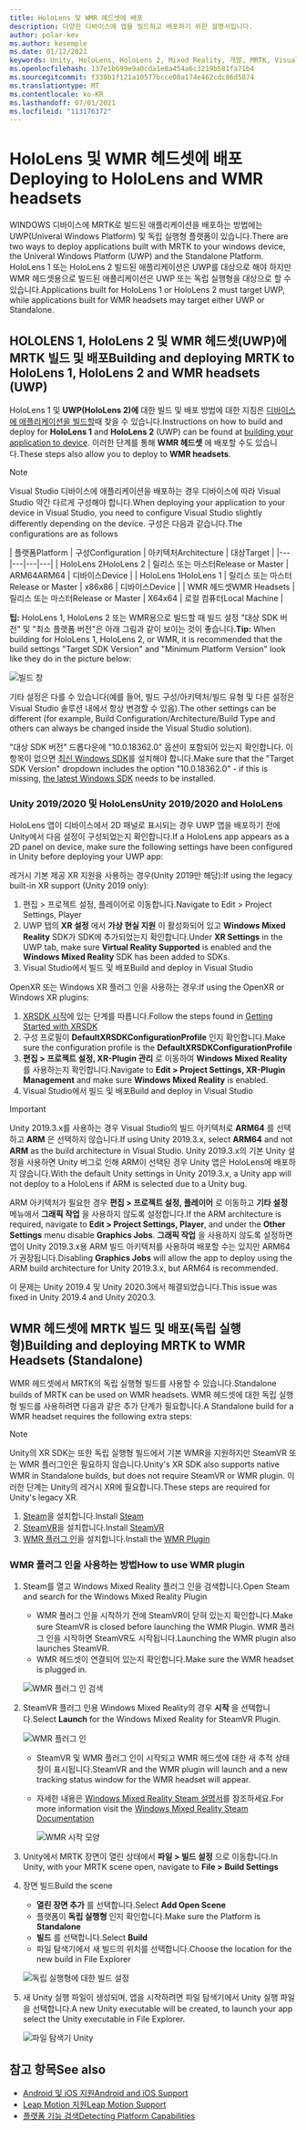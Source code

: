 ```yaml
---
title: HoloLens 및 WMR 헤드셋에 배포
description: 다양한 디바이스에 앱을 빌드하고 배포하기 위한 설명서입니다.
author: polar-kev
ms.author: kesemple
ms.date: 01/12/2021
keywords: Unity, HoloLens, HoloLens 2, Mixed Reality, 개발, MRTK, Visual Studio
ms.openlocfilehash: 137e1b699e9a0cda1e8a454a6c3219b581fa71b4
ms.sourcegitcommit: f338b1f121a10577bcce08a174e462cdc86d5874
ms.translationtype: MT
ms.contentlocale: ko-KR
ms.lasthandoff: 07/01/2021
ms.locfileid: "113176372"
---
```

# <a name="deploying-to-hololens-and-wmr-headsets"></a><span data-ttu-id="41eb9-104">HoloLens 및 WMR 헤드셋에 배포</span><span class="sxs-lookup"><span data-stu-id="41eb9-104">Deploying to HoloLens and WMR headsets</span></span>

<span data-ttu-id="41eb9-105">WINDOWS 디바이스에 MRTK로 빌드된 애플리케이션을 배포하는 방법에는 UWP(Univeral Windows Platform) 및 독립 실행형 플랫폼이 있습니다.</span><span class="sxs-lookup"><span data-stu-id="41eb9-105">There are two ways to deploy applications built with MRTK to your windows device, the Univeral Windows Platform (UWP) and the Standalone Platform.</span></span> <span data-ttu-id="41eb9-106">HoloLens 1 또는 HoloLens 2 빌드된 애플리케이션은 UWP를 대상으로 해야 하지만 WMR 헤드셋용으로 빌드된 애플리케이션은 UWP 또는 독립 실행형을 대상으로 할 수 있습니다.</span><span class="sxs-lookup"><span data-stu-id="41eb9-106">Applications built for HoloLens 1 or HoloLens 2 must target UWP, while applications built for WMR headsets may target either UWP or Standalone.</span></span>

## <a name="building-and-deploying-mrtk-to-hololens-1-hololens-2-and-wmr-headsets-uwp"></a><span data-ttu-id="41eb9-107">HOLOLENS 1, HoloLens 2 및 WMR 헤드셋(UWP)에 MRTK 빌드 및 배포</span><span class="sxs-lookup"><span data-stu-id="41eb9-107">Building and deploying MRTK to HoloLens 1, HoloLens 2 and WMR headsets (UWP)</span></span>

<span data-ttu-id="41eb9-108">HoloLens 1 및 **UWP(HoloLens 2)에** 대한  빌드 및 배포 방법에 대한 지침은 [디바이스에 애플리케이션을 빌드할](/windows/mixed-reality/mrlearning-base-ch1#build-your-application-to-your-device)때 찾을 수 있습니다.</span><span class="sxs-lookup"><span data-stu-id="41eb9-108">Instructions on how to build and deploy for **HoloLens 1** and **HoloLens 2** (UWP) can be found at [building your application to device](/windows/mixed-reality/mrlearning-base-ch1#build-your-application-to-your-device).</span></span> <span data-ttu-id="41eb9-109">이러한 단계를 통해 **WMR 헤드셋** 에 배포할 수도 있습니다.</span><span class="sxs-lookup"><span data-stu-id="41eb9-109">These steps also allow you to deploy to **WMR headsets**.</span></span>

> [!NOTE]
> <span data-ttu-id="41eb9-110">Visual Studio 디바이스에 애플리케이션을 배포하는 경우 디바이스에 따라 Visual Studio 약간 다르게 구성해야 합니다.</span><span class="sxs-lookup"><span data-stu-id="41eb9-110">When deploying your application to your device in Visual Studio, you need to configure Visual Studio slightly differently depending on the device.</span></span> <span data-ttu-id="41eb9-111">구성은 다음과 같습니다.</span><span class="sxs-lookup"><span data-stu-id="41eb9-111">The configurations are as follows</span></span>
>
>| <span data-ttu-id="41eb9-112">플랫폼</span><span class="sxs-lookup"><span data-stu-id="41eb9-112">Platform</span></span> | <span data-ttu-id="41eb9-113">구성</span><span class="sxs-lookup"><span data-stu-id="41eb9-113">Configuration</span></span> | <span data-ttu-id="41eb9-114">아키텍처</span><span class="sxs-lookup"><span data-stu-id="41eb9-114">Architecture</span></span> | <span data-ttu-id="41eb9-115">대상</span><span class="sxs-lookup"><span data-stu-id="41eb9-115">Target</span></span> |
|---|---|---|---|
| <span data-ttu-id="41eb9-116">HoloLens 2</span><span class="sxs-lookup"><span data-stu-id="41eb9-116">HoloLens 2</span></span> | <span data-ttu-id="41eb9-117">릴리스 또는 마스터</span><span class="sxs-lookup"><span data-stu-id="41eb9-117">Release or Master</span></span> | <span data-ttu-id="41eb9-118">ARM64</span><span class="sxs-lookup"><span data-stu-id="41eb9-118">ARM64</span></span> | <span data-ttu-id="41eb9-119">디바이스</span><span class="sxs-lookup"><span data-stu-id="41eb9-119">Device</span></span> |
| <span data-ttu-id="41eb9-120">HoloLens 1</span><span class="sxs-lookup"><span data-stu-id="41eb9-120">HoloLens 1</span></span> | <span data-ttu-id="41eb9-121">릴리스 또는 마스터</span><span class="sxs-lookup"><span data-stu-id="41eb9-121">Release or Master</span></span> | <span data-ttu-id="41eb9-122">x86</span><span class="sxs-lookup"><span data-stu-id="41eb9-122">x86</span></span> | <span data-ttu-id="41eb9-123">디바이스</span><span class="sxs-lookup"><span data-stu-id="41eb9-123">Device</span></span> |
| <span data-ttu-id="41eb9-124">WMR 헤드셋</span><span class="sxs-lookup"><span data-stu-id="41eb9-124">WMR Headsets</span></span> | <span data-ttu-id="41eb9-125">릴리스 또는 마스터</span><span class="sxs-lookup"><span data-stu-id="41eb9-125">Release or Master</span></span> | <span data-ttu-id="41eb9-126">X64</span><span class="sxs-lookup"><span data-stu-id="41eb9-126">x64</span></span> | <span data-ttu-id="41eb9-127">로컬 컴퓨터</span><span class="sxs-lookup"><span data-stu-id="41eb9-127">Local Machine</span></span> |

<span data-ttu-id="41eb9-128">**팁:** HoloLens 1, HoloLens 2 또는 WMR용으로 빌드할 때 빌드 설정 "대상 SDK 버전" 및 "최소 플랫폼 버전"은 아래 그림과 같이 보이는 것이 좋습니다.</span><span class="sxs-lookup"><span data-stu-id="41eb9-128">**Tip:** When building for HoloLens 1, HoloLens 2, or WMR, it is recommended that the build settings "Target SDK Version" and "Minimum Platform Version" look like they do in the picture below:</span></span>

![빌드 창](../features/images/getting-started/BuildWindow.png)

<span data-ttu-id="41eb9-130">기타 설정은 다를 수 있습니다(예를 들어, 빌드 구성/아키텍처/빌드 유형 및 다른 설정은 Visual Studio 솔루션 내에서 항상 변경할 수 있음).</span><span class="sxs-lookup"><span data-stu-id="41eb9-130">The other settings can be different (for example, Build Configuration/Architecture/Build Type and others can always be changed inside the Visual Studio solution).</span></span>

<span data-ttu-id="41eb9-131">"대상 SDK 버전" 드롭다운에 "10.0.18362.0" 옵션이 포함되어 있는지 확인합니다. 이 항목이 없으면 [최신 Windows SDK](https://developer.microsoft.com/windows/downloads/windows-10-sdk)를 설치해야 합니다.</span><span class="sxs-lookup"><span data-stu-id="41eb9-131">Make sure that the "Target SDK Version" dropdown includes the option "10.0.18362.0" - if this is missing, [the latest Windows SDK](https://developer.microsoft.com/windows/downloads/windows-10-sdk) needs to be installed.</span></span>

### <a name="unity-20192020-and-hololens"></a><span data-ttu-id="41eb9-132">Unity 2019/2020 및 HoloLens</span><span class="sxs-lookup"><span data-stu-id="41eb9-132">Unity 2019/2020 and HoloLens</span></span>

<span data-ttu-id="41eb9-133">HoloLens 앱이 디바이스에서 2D 패널로 표시되는 경우 UWP 앱을 배포하기 전에 Unity에서 다음 설정이 구성되었는지 확인합니다.</span><span class="sxs-lookup"><span data-stu-id="41eb9-133">If a HoloLens app appears as a 2D panel on device, make sure the following settings have been configured in Unity before deploying your UWP app:</span></span>

<span data-ttu-id="41eb9-134">레거시 기본 제공 XR 지원을 사용하는 경우(Unity 2019만 해당):</span><span class="sxs-lookup"><span data-stu-id="41eb9-134">If using the legacy built-in XR support (Unity 2019 only):</span></span>

1. <span data-ttu-id="41eb9-135">편집 > 프로젝트 설정, 플레이어로 이동합니다.</span><span class="sxs-lookup"><span data-stu-id="41eb9-135">Navigate to Edit > Project Settings, Player</span></span>
1. <span data-ttu-id="41eb9-136">UWP 탭의 **XR 설정** 에서 **가상 현실 지원** 이 활성화되어 있고 **Windows Mixed Reality** SDK가 SDK에 추가되었는지 확인합니다.</span><span class="sxs-lookup"><span data-stu-id="41eb9-136">Under **XR Settings** in the UWP tab, make sure **Virtual Reality Supported** is enabled and the **Windows Mixed Reality** SDK has been added to SDKs.</span></span>
1. <span data-ttu-id="41eb9-137">Visual Studio에서 빌드 및 배포</span><span class="sxs-lookup"><span data-stu-id="41eb9-137">Build and deploy in Visual Studio</span></span>

<span data-ttu-id="41eb9-138">OpenXR 또는 Windows XR 플러그 인을 사용하는 경우:</span><span class="sxs-lookup"><span data-stu-id="41eb9-138">If using the OpenXR or Windows XR plugins:</span></span>

1. <span data-ttu-id="41eb9-139">[XRSDK 시작](../configuration/getting-started-with-mrtk-and-xrsdk.md)에 있는 단계를 따릅니다.</span><span class="sxs-lookup"><span data-stu-id="41eb9-139">Follow the steps found in [Getting Started with XRSDK](../configuration/getting-started-with-mrtk-and-xrsdk.md)</span></span>
1. <span data-ttu-id="41eb9-140">구성 프로필이 **DefaultXRSDKConfigurationProfile** 인지 확인합니다.</span><span class="sxs-lookup"><span data-stu-id="41eb9-140">Make sure the configuration profile is the **DefaultXRSDKConfigurationProfile**</span></span>
1. <span data-ttu-id="41eb9-141">**편집 > 프로젝트 설정, XR-Plugin 관리** 로 이동하여 **Windows Mixed Reality** 를 사용하는지 확인합니다.</span><span class="sxs-lookup"><span data-stu-id="41eb9-141">Navigate to **Edit > Project Settings, XR-Plugin Management** and make sure **Windows Mixed Reality** is enabled.</span></span>
1. <span data-ttu-id="41eb9-142">Visual Studio에서 빌드 및 배포</span><span class="sxs-lookup"><span data-stu-id="41eb9-142">Build and deploy in Visual Studio</span></span>

>[!IMPORTANT]
> <span data-ttu-id="41eb9-143">Unity 2019.3.x를 사용하는 경우 Visual Studio의 빌드 아키텍처로 **ARM64** 를 선택하고 **ARM** 은 선택하지 않습니다.</span><span class="sxs-lookup"><span data-stu-id="41eb9-143">If using Unity 2019.3.x, select **ARM64** and not **ARM** as the build architecture in Visual Studio.</span></span> <span data-ttu-id="41eb9-144">Unity 2019.3.x의 기본 Unity 설정을 사용하면 Unity 버그로 인해 ARM이 선택된 경우 Unity 앱은 HoloLens에 배포하지 않습니다.</span><span class="sxs-lookup"><span data-stu-id="41eb9-144">With the default Unity settings in Unity 2019.3.x, a Unity app will not deploy to a HoloLens if ARM is selected due to a Unity bug.</span></span>
>
> <span data-ttu-id="41eb9-145">ARM 아키텍처가 필요한 경우 **편집 > 프로젝트 설정, 플레이어** 로 이동하고 **기타 설정** 메뉴에서 **그래픽 작업** 을 사용하지 않도록 설정합니다.</span><span class="sxs-lookup"><span data-stu-id="41eb9-145">If the ARM architecture is required, navigate to **Edit > Project Settings, Player**, and under the **Other Settings** menu disable **Graphics Jobs**.</span></span> <span data-ttu-id="41eb9-146">**그래픽 작업** 을 사용하지 않도록 설정하면 앱이 Unity 2019.3.x용 ARM 빌드 아키텍처를 사용하여 배포할 수는 있지만 ARM64가 권장됩니다.</span><span class="sxs-lookup"><span data-stu-id="41eb9-146">Disabling **Graphics Jobs** will allow the app to deploy using the ARM build architecture for Unity 2019.3.x, but ARM64 is recommended.</span></span>
>
> <span data-ttu-id="41eb9-147">이 문제는 Unity 2019.4 및 Unity 2020.3에서 해결되었습니다.</span><span class="sxs-lookup"><span data-stu-id="41eb9-147">This issue was fixed in Unity 2019.4 and Unity 2020.3.</span></span>

## <a name="building-and-deploying-mrtk-to-wmr-headsets-standalone"></a><span data-ttu-id="41eb9-148">WMR 헤드셋에 MRTK 빌드 및 배포(독립 실행형)</span><span class="sxs-lookup"><span data-stu-id="41eb9-148">Building and deploying MRTK to WMR Headsets (Standalone)</span></span>

<span data-ttu-id="41eb9-149">WMR 헤드셋에서 MRTK의 독립 실행형 빌드를 사용할 수 있습니다.</span><span class="sxs-lookup"><span data-stu-id="41eb9-149">Standalone builds of MRTK can be used on WMR headsets.</span></span> <span data-ttu-id="41eb9-150">WMR 헤드셋에 대한 독립 실행형 빌드를 사용하려면 다음과 같은 추가 단계가 필요합니다.</span><span class="sxs-lookup"><span data-stu-id="41eb9-150">A Standalone build for a WMR headset requires the following extra steps:</span></span>

> [!NOTE]
> <span data-ttu-id="41eb9-151">Unity의 XR SDK는 또한 독립 실행형 빌드에서 기본 WMR을 지원하지만 SteamVR 또는 WMR 플러그인은 필요하지 않습니다.</span><span class="sxs-lookup"><span data-stu-id="41eb9-151">Unity's XR SDK also supports native WMR in Standalone builds, but does not require SteamVR or WMR plugin.</span></span> <span data-ttu-id="41eb9-152">이러한 단계는 Unity의 레거시 XR에 필요합니다.</span><span class="sxs-lookup"><span data-stu-id="41eb9-152">These steps are required for Unity's legacy XR.</span></span>

1. <span data-ttu-id="41eb9-153">[Steam](https://store.steampowered.com/about/)을 설치합니다.</span><span class="sxs-lookup"><span data-stu-id="41eb9-153">Install [Steam](https://store.steampowered.com/about/)</span></span>
1. <span data-ttu-id="41eb9-154">[SteamVR](https://store.steampowered.com/app/250820/SteamVR/)을 설치합니다.</span><span class="sxs-lookup"><span data-stu-id="41eb9-154">Install [SteamVR](https://store.steampowered.com/app/250820/SteamVR/)</span></span>
1. <span data-ttu-id="41eb9-155">[WMR 플러그 인](https://store.steampowered.com/app/719950/Windows_Mixed_Reality_for_SteamVR/)을 설치합니다.</span><span class="sxs-lookup"><span data-stu-id="41eb9-155">Install the [WMR Plugin](https://store.steampowered.com/app/719950/Windows_Mixed_Reality_for_SteamVR/)</span></span>

### <a name="how-to-use-wmr-plugin"></a><span data-ttu-id="41eb9-156">WMR 플러그 인을 사용하는 방법</span><span class="sxs-lookup"><span data-stu-id="41eb9-156">How to use WMR plugin</span></span>

1. <span data-ttu-id="41eb9-157">Steam를 열고 Windows Mixed Reality 플러그 인을 검색합니다.</span><span class="sxs-lookup"><span data-stu-id="41eb9-157">Open Steam and search for the Windows Mixed Reality Plugin</span></span>
    - <span data-ttu-id="41eb9-158">WMR 플러그 인을 시작하기 전에 SteamVR이 닫혀 있는지 확인합니다.</span><span class="sxs-lookup"><span data-stu-id="41eb9-158">Make sure SteamVR is closed before launching the WMR Plugin.</span></span> <span data-ttu-id="41eb9-159">WMR 플러그 인을 시작하면 SteamVR도 시작됩니다.</span><span class="sxs-lookup"><span data-stu-id="41eb9-159">Launching the WMR plugin also launches SteamVR.</span></span>
    - <span data-ttu-id="41eb9-160">WMR 헤드셋이 연결되어 있는지 확인합니다.</span><span class="sxs-lookup"><span data-stu-id="41eb9-160">Make sure the WMR headset is plugged in.</span></span>

    ![WMR 플러그 인 검색](../features/images/build-deploy/WMR/SteamSearchWMRPlugin.png)

1. <span data-ttu-id="41eb9-162">SteamVR 플러그 인용 Windows Mixed Reality의 경우 **시작** 을 선택합니다.</span><span class="sxs-lookup"><span data-stu-id="41eb9-162">Select **Launch** for the Windows Mixed Reality for SteamVR Plugin.</span></span>

    ![WMR 플러그 인](../features/images/build-deploy/WMR/WMRPlugin.png)

    - <span data-ttu-id="41eb9-164">SteamVR 및 WMR 플러그 인이 시작되고 WMR 헤드셋에 대한 새 추적 상태 창이 표시됩니다.</span><span class="sxs-lookup"><span data-stu-id="41eb9-164">SteamVR and the WMR plugin will launch and a new tracking status window for the WMR headset will appear.</span></span>
    - <span data-ttu-id="41eb9-165">자세한 내용은 [Windows Mixed Reality Steam 설명서](https://support.microsoft.com/help/4053622/windows-10-play-steamvr-games-in-windows-mixed-reality)를 참조하세요.</span><span class="sxs-lookup"><span data-stu-id="41eb9-165">For more information visit the [Windows Mixed Reality Steam Documentation](https://support.microsoft.com/help/4053622/windows-10-play-steamvr-games-in-windows-mixed-reality)</span></span>

        ![WMR 시작 모양](../features/images/build-deploy/WMR/WMRPluginActive.png)

1. <span data-ttu-id="41eb9-167">Unity에서 MRTK 장면이 열린 상태에서 **파일 > 빌드 설정** 으로 이동합니다.</span><span class="sxs-lookup"><span data-stu-id="41eb9-167">In Unity, with your MRTK scene open, navigate to **File > Build Settings**</span></span>

1. <span data-ttu-id="41eb9-168">장면 빌드</span><span class="sxs-lookup"><span data-stu-id="41eb9-168">Build the scene</span></span>
    - <span data-ttu-id="41eb9-169">**열린 장면 추가** 를 선택합니다.</span><span class="sxs-lookup"><span data-stu-id="41eb9-169">Select **Add Open Scene**</span></span>
    - <span data-ttu-id="41eb9-170">플랫폼이 **독립 실행형** 인지 확인합니다.</span><span class="sxs-lookup"><span data-stu-id="41eb9-170">Make sure the Platform is **Standalone**</span></span>
    - <span data-ttu-id="41eb9-171">**빌드** 를 선택합니다.</span><span class="sxs-lookup"><span data-stu-id="41eb9-171">Select **Build**</span></span>
    - <span data-ttu-id="41eb9-172">파일 탐색기에서 새 빌드의 위치를 선택합니다.</span><span class="sxs-lookup"><span data-stu-id="41eb9-172">Choose the location for the new build in File Explorer</span></span>

    ![독립 실행형에 대한 빌드 설정](../features/images/build-deploy/WMR/BuildSettingsStandaloneUnity.png)

1. <span data-ttu-id="41eb9-174">새 Unity 실행 파일이 생성되며, 앱을 시작하려면 파일 탐색기에서 Unity 실행 파일을 선택합니다.</span><span class="sxs-lookup"><span data-stu-id="41eb9-174">A new Unity executable will be created, to launch your app select the Unity executable in File Explorer.</span></span>

    ![파일 탐색기 Unity](../features/images/build-deploy/WMR/FileExplorerUnityExe.png)

## <a name="see-also"></a><span data-ttu-id="41eb9-176">참고 항목</span><span class="sxs-lookup"><span data-stu-id="41eb9-176">See also</span></span>

- [<span data-ttu-id="41eb9-177">Android 및 iOS 지원</span><span class="sxs-lookup"><span data-stu-id="41eb9-177">Android and iOS Support</span></span>](using-ar-foundation.md)
- [<span data-ttu-id="41eb9-178">Leap Motion 지원</span><span class="sxs-lookup"><span data-stu-id="41eb9-178">Leap Motion Support</span></span>](leap-motion-mrtk.md)
- [<span data-ttu-id="41eb9-179">플랫폼 기능 검색</span><span class="sxs-lookup"><span data-stu-id="41eb9-179">Detecting Platform Capabilities</span></span>](detecting-platform-capabilities.md)
